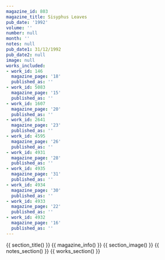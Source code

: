 ```yaml
---
magazine_id: 803
magazine_title: Sisyphus Leaves
pub_date: '1992'
volume: ''
number: null
month: ''
notes: null
pub_date1: 31/12/1992
pub_date2: null
image: null
works_included:
- work_id: 146
  magazine_page: '18'
  published_as: ''
- work_id: 5083
  magazine_page: '15'
  published_as: ''
- work_id: 1607
  magazine_page: '20'
  published_as: ''
- work_id: 2641
  magazine_page: '23'
  published_as: ''
- work_id: 4595
  magazine_page: '26'
  published_as: ''
- work_id: 4931
  magazine_page: '28'
  published_as: ''
- work_id: 4935
  magazine_page: '31'
  published_as: ''
- work_id: 4934
  magazine_page: '30'
  published_as: ''
- work_id: 4933
  magazine_page: '22'
  published_as: ''
- work_id: 4932
  magazine_page: '16'
  published_as: ''
---
```


{{ section_title() }}
{{ magazine_info() }}
{{ section_image() }}
{{ notes_section() }}
{{ works_section() }}
